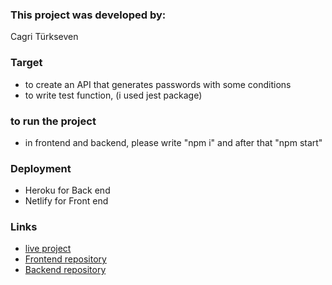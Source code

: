 ### This project was developed by: 
 Cagri Türkseven
 
### Target
- to create an API that generates passwords with some conditions
- to write test function, (i used jest package)

### to run the project
  - in frontend and backend, please write "npm i" and after that "npm start"

### Deployment 
 - Heroku for Back end
 - Netlify for Front end

### Links
 - [live project](https://my-password-generator.netlify.app/)
 - [Frontend repository](https://github.com/CagriT/password-generator-challenge-frontend)
 - [Backend repository](https://github.com/CagriT/password-generator-challenge-backend)
